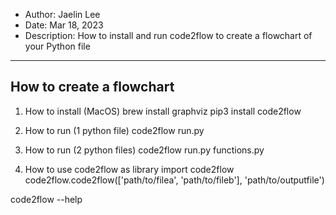 - Author: Jaelin Lee
- Date: Mar 18, 2023
- Description: How to install and run code2flow to create a flowchart of your Python file

---

## How to create a flowchart

1. How to install (MacOS)
   brew install graphviz
   pip3 install code2flow

2. How to run (1 python file)
   code2flow run.py

3. How to run (2 python files)
   code2flow run.py functions.py

4. How to use code2flow as library
   import code2flow
   code2flow.code2flow(['path/to/filea', 'path/to/fileb'], 'path/to/outputfile')

code2flow --help
